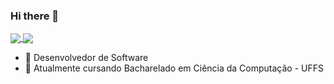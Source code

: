 ### Hi there 👋

<a href="">
  <img align="center" src="https://github-readme-stats.vercel.app/api?username=NatanaelHZ&show_icons=true" />
</a>
<a href="">
  <img align="center" src="https://github-readme-stats.vercel.app/api/top-langs/?username=NatanaelHZ" />
</a>

- 🔭 Desenvolvedor de Software
- 🌱 Atualmente cursando Bacharelado em Ciência da Computação - UFFS
